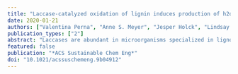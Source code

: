 ```yaml
---
title: "Laccase-catalyzed oxidation of lignin induces production of h2o2"
date: 2020-01-21
authors: ["Valentina Perna", "Anne S. Meyer", "Jesper Holck", "Lindsay D. Eltis", "Vincent G. H. Eijsink", "Jane Wittrup Agger"]
publication_types: ["2"]
abstract: "Laccases are abundant in microorganisms specialized in lignocellulose degrdn., but the exact role of the enzymes in this process remains poorly understood. Laccases catalyze oxidn. of lignin, initially producing a phenoxy radical. The heterogeneous lignin structure can stabilize these reactive radicals, but eventually, they dissipate by uncharacterized mechanisms. We show that the laccase-catalyzed oxidn. of lignin leads to formation of H2O2, likely via a reaction between lignin radicals and O2. Up to 25μM of H2O2 was generated by each of four fungal and bacterial laccases catalyzing oxidn. of both organosolv lignin and birch wood. The generated H2O2 activated lytic polysaccharide monooxygenases (LPMOs) both in sep. reactions, where the LPMOs were fed with laccase-generated H2O2, and in one-pot reactions, where laccases and LPMOs acted simultaneously. These observations are new, and our results reveal a potentially crit. connection between conversion of lignin and polysaccharides, suggesting that laccases generate H2O2 for other lignocellulose-depolymg. enzymes such as lignin peroxidases and LPMOs. This new role for laccases may be exploited in application settings. Laccase oxidn. of lignin induces the formation of H2O2 in an amt. sufficient to fuel a lytic polysaccharide monooxygenase reaction and may explain the biol. role of laccase during lignocellulose degrdn. [on SciFinder(R)]"
featured: false
publication: "*ACS Sustainable Chem Eng*"
doi: "10.1021/acssuschemeng.9b04912"
---
```


